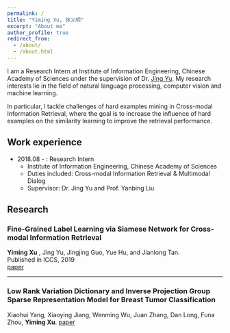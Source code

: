 ```yaml
---
permalink: /
title: "Yiming Xu, 徐义明"
excerpt: "About me"
author_profile: true
redirect_from: 
  - /about/
  - /about.html
---
```


I am a Research Intern at Institute of Information Engineering, Chinese Academy of Sciences under the supervision of Dr. [Jing Yu](http://people.ucas.edu.cn/~jingyu). 
My research interests lie in the field of natural language processing, computer vision and machine learning. 

In particular, I tackle challenges of hard examples mining in Cross-modal Information Retrieval, where the goal is to increase the influence of hard examples on the similarity learning to improve the retrieval performance.

<!-- ## Education
* Henan University [09/2015 - 06/2019]
  * Bachelor of Engineering
  * Major in Computer Science and Technology
  * Overall GPA: 85.38/ 100
  * Major GPA: 89.21/100 -->

## Work experience
* 2018.08 - : Research Intern
  * Institute of Information Engineering, Chinese Academy of Sciences 
  * Duties included: Cross-modal Information Retrieval & Multimodal Dialog
  * Supervisor: Dr. Jing Yu and Prof. Yanbing Liu

## Research

### Fine-Grained Label Learning via Siamese Network for Cross-modal Information Retrieval
**Yiming Xu** , Jing Yu, Jingjing Guo, Yue Hu, and Jianlong Tan.  
Published in ICCS, 2019  
[paper](https://link.springer.com/chapter/10.1007/978-3-030-22741-8_22)

--------------------------------------------------------------

### Low Rank Variation Dictionary and Inverse Projection Group Sparse Representation Model for Breast Tumor Classification
Xiaohui Yang, Xiaoying Jiang, Wenming Wu, Juan Zhang, Dan Long, Funa Zhou, **Yiming Xu**. [paper](https://arxiv.org/abs/1803.04793)
